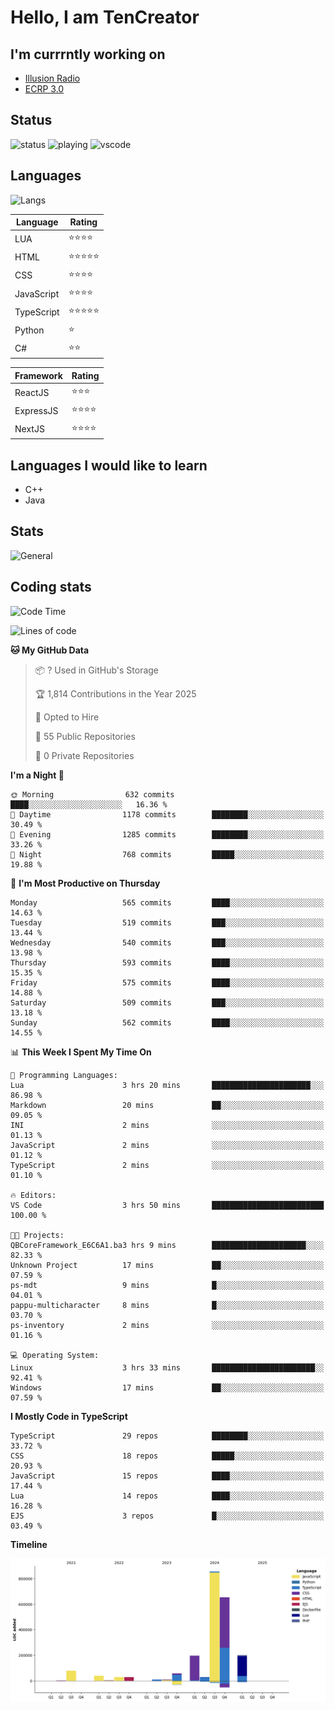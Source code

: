 # Hello, I am TenCreator

## I'm currrntly working on
- [Illusion Radio](https://illusionradio.co.uk/)
- [ECRP 3.0](http://github.com/Emerald-Coast-Roleplay/)

## Status
![status](https://api.statusbadges.me/badge/status/518334475038359555?simple=true&style=for-the-badge)
![playing](https://api.statusbadges.me/badge/playing/518334475038359555?style=for-the-badge)
![vscode](https://api.statusbadges.me/badge/vscode/518334475038359555?style=for-the-badge)

## Languages
![Langs](https://github-readme-stats.vercel.app/api/top-langs/?username=tencreator&layout=compact&theme=radical)


|Language|Rating|
|--------|------|
|LUA|⭐️⭐️⭐️⭐️|
|HTML|⭐️⭐️⭐️⭐️⭐️|
|CSS|⭐️⭐️⭐️⭐️|
|JavaScript|⭐️⭐️⭐️⭐️|
|TypeScript|⭐️⭐️⭐️⭐️⭐️|
|Python|⭐️|
|C#|⭐️⭐️ |

|Framework|Rating|
|--------|------|
|ReactJS|⭐️⭐️⭐|
|ExpressJS|⭐️⭐️⭐️⭐️|
|NextJS|⭐️⭐️⭐⭐️|

## Languages I would like to learn
- C++
- Java

## Stats
![General](https://github-readme-stats.vercel.app/api?username=tencreator&show_icons=true&theme=radical)

## Coding stats

<!--START_SECTION:waka-->
![Code Time](http://img.shields.io/badge/Code%20Time-512%20hrs%2027%20mins-blue)

![Lines of code](https://img.shields.io/badge/From%20Hello%20World%20I%27ve%20Written-2.2%20million%20lines%20of%20code-blue)

**🐱 My GitHub Data** 

> 📦 ? Used in GitHub's Storage 
 > 
> 🏆 1,814 Contributions in the Year 2025
 > 
> 💼 Opted to Hire
 > 
> 📜 55 Public Repositories 
 > 
> 🔑 0 Private Repositories 
 > 
**I'm a Night 🦉** 

```text
🌞 Morning                632 commits         ████░░░░░░░░░░░░░░░░░░░░░   16.36 % 
🌆 Daytime                1178 commits        ████████░░░░░░░░░░░░░░░░░   30.49 % 
🌃 Evening                1285 commits        ████████░░░░░░░░░░░░░░░░░   33.26 % 
🌙 Night                  768 commits         █████░░░░░░░░░░░░░░░░░░░░   19.88 % 
```
📅 **I'm Most Productive on Thursday** 

```text
Monday                   565 commits         ████░░░░░░░░░░░░░░░░░░░░░   14.63 % 
Tuesday                  519 commits         ███░░░░░░░░░░░░░░░░░░░░░░   13.44 % 
Wednesday                540 commits         ███░░░░░░░░░░░░░░░░░░░░░░   13.98 % 
Thursday                 593 commits         ████░░░░░░░░░░░░░░░░░░░░░   15.35 % 
Friday                   575 commits         ████░░░░░░░░░░░░░░░░░░░░░   14.88 % 
Saturday                 509 commits         ███░░░░░░░░░░░░░░░░░░░░░░   13.18 % 
Sunday                   562 commits         ████░░░░░░░░░░░░░░░░░░░░░   14.55 % 
```


📊 **This Week I Spent My Time On** 

```text
💬 Programming Languages: 
Lua                      3 hrs 20 mins       ██████████████████████░░░   86.98 % 
Markdown                 20 mins             ██░░░░░░░░░░░░░░░░░░░░░░░   09.05 % 
INI                      2 mins              ░░░░░░░░░░░░░░░░░░░░░░░░░   01.13 % 
JavaScript               2 mins              ░░░░░░░░░░░░░░░░░░░░░░░░░   01.12 % 
TypeScript               2 mins              ░░░░░░░░░░░░░░░░░░░░░░░░░   01.10 % 

🔥 Editors: 
VS Code                  3 hrs 50 mins       █████████████████████████   100.00 % 

🐱‍💻 Projects: 
QBCoreFramework_E6C6A1.ba3 hrs 9 mins        █████████████████████░░░░   82.33 % 
Unknown Project          17 mins             ██░░░░░░░░░░░░░░░░░░░░░░░   07.59 % 
ps-mdt                   9 mins              █░░░░░░░░░░░░░░░░░░░░░░░░   04.01 % 
pappu-multicharacter     8 mins              █░░░░░░░░░░░░░░░░░░░░░░░░   03.70 % 
ps-inventory             2 mins              ░░░░░░░░░░░░░░░░░░░░░░░░░   01.16 % 

💻 Operating System: 
Linux                    3 hrs 33 mins       ███████████████████████░░   92.41 % 
Windows                  17 mins             ██░░░░░░░░░░░░░░░░░░░░░░░   07.59 % 
```

**I Mostly Code in TypeScript** 

```text
TypeScript               29 repos            ████████░░░░░░░░░░░░░░░░░   33.72 % 
CSS                      18 repos            █████░░░░░░░░░░░░░░░░░░░░   20.93 % 
JavaScript               15 repos            ████░░░░░░░░░░░░░░░░░░░░░   17.44 % 
Lua                      14 repos            ████░░░░░░░░░░░░░░░░░░░░░   16.28 % 
EJS                      3 repos             █░░░░░░░░░░░░░░░░░░░░░░░░   03.49 % 
```



**Timeline**

![Lines of Code chart](https://raw.githubusercontent.com/tencreator/tencreator/main/assets/bar_graph.png)


<!--END_SECTION:waka-->
